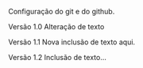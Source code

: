 Configuração do git e do github.

Versão 1.0
Alteração de texto


Versão 1.1 
Nova inclusão de texto aqui.

Versão 1.2
Inclusão de texto...
